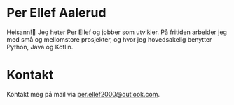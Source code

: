 # Per Ellef Aalerud
Heisann!👋 Jeg heter Per Ellef og jobber som utvikler. På fritiden arbeider jeg med små og mellomstore prosjekter, og hvor jeg hovedsakelig benytter Python, Java og Kotlin.

# Kontakt
Kontakt meg på mail via per.ellef2000@outlook.com.
